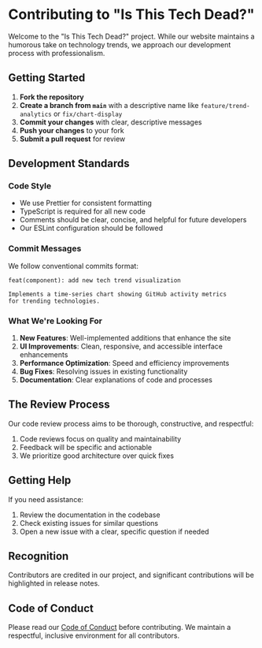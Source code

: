 # Contributing to "Is This Tech Dead?"

Welcome to the "Is This Tech Dead?" project. While our website maintains a humorous take on technology trends, we approach our development process with professionalism.

## Getting Started

1. **Fork the repository**
2. **Create a branch from `main`** with a descriptive name like `feature/trend-analytics` or `fix/chart-display`
3. **Commit your changes** with clear, descriptive messages
4. **Push your changes** to your fork
5. **Submit a pull request** for review

## Development Standards

### Code Style

- We use Prettier for consistent formatting
- TypeScript is required for all new code
- Comments should be clear, concise, and helpful for future developers
- Our ESLint configuration should be followed

### Commit Messages

We follow conventional commits format:

```
feat(component): add new tech trend visualization

Implements a time-series chart showing GitHub activity metrics
for trending technologies.
```

### What We're Looking For

1. **New Features**: Well-implemented additions that enhance the site
2. **UI Improvements**: Clean, responsive, and accessible interface enhancements
3. **Performance Optimization**: Speed and efficiency improvements
4. **Bug Fixes**: Resolving issues in existing functionality
5. **Documentation**: Clear explanations of code and processes

## The Review Process

Our code review process aims to be thorough, constructive, and respectful:

1. Code reviews focus on quality and maintainability
2. Feedback will be specific and actionable
3. We prioritize good architecture over quick fixes

## Getting Help

If you need assistance:

1. Review the documentation in the codebase
2. Check existing issues for similar questions
3. Open a new issue with a clear, specific question if needed

## Recognition

Contributors are credited in our project, and significant contributions will be highlighted in release notes.

## Code of Conduct

Please read our [Code of Conduct](./CODE_OF_CONDUCT.md) before contributing. We maintain a respectful, inclusive environment for all contributors. 